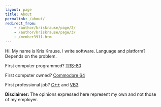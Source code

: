 ```yaml
---
layout: page
title: About
permalink: /about/
redirect_from:
	- /author/kriskrause/page/2/
	- /author/kriskrause/page/3/
	- /member3911.htm
---
```

Hi.  My name is Kris Krause.  I write software.  Language and platform?  Depends on the problem.

First computer programmed?  [TRS-80](https://en.wikipedia.org/wiki/TRS-80)

First computer owned?  [Commodore 64](https://en.wikipedia.org/wiki/Commodore_64)

First professional job?  [C++](https://en.wikipedia.org/wiki/C%2B%2B) and [VB3](https://en.wikipedia.org/wiki/Visual_Basic)




**Disclaimer:** The opinions expressed here represent my own and not those of my employer.